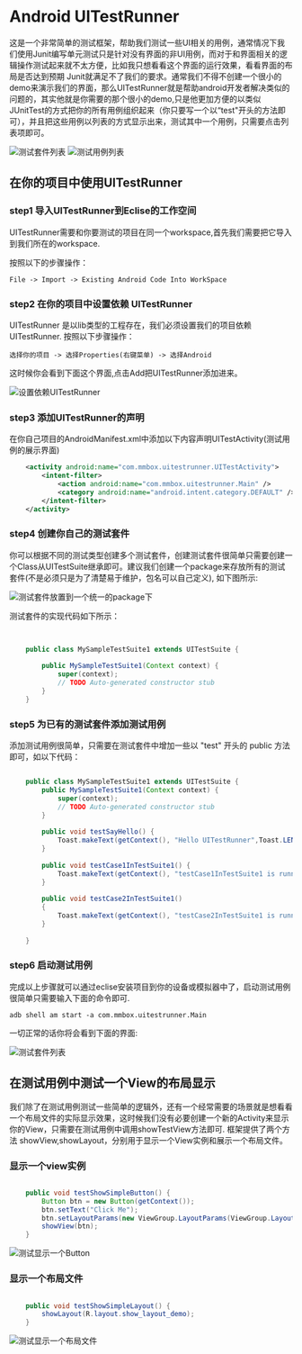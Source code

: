 # Android UITestRunner 

这是一个非常简单的测试框架，帮助我们测试一些UI相关的用例，通常情况下我们使用Junit编写单元测试只是针对没有界面的非UI用例，而对于和界面相关的逻辑操作测试起来就不太方便，比如我只想看看这个界面的运行效果，看看界面的布局是否达到预期 Junit就满足不了我们的要求。通常我们不得不创建一个很小的demo来演示我们的界面，那么UITestRunner就是帮助android开发者解决类似的问题的，其实他就是你需要的那个很小的demo,只是他更加方便的以类似JUnitTest的方式把你的所有用例组织起来（你只要写一个以“test"开头的方法即可），并且把这些用例以列表的方式显示出来，测试其中一个用例，只需要点击列表项即可。

![测试套件列表](./images/UITestRnnner-TestSuite.png)  ![测试用例列表](./images/UITestRunner-testCase.png)



## 在你的项目中使用UITestRunner

### step1 导入UITestRunner到Eclise的工作空间

UITestRunner需要和你要测试的项目在同一个workspace,首先我们需要把它导入到我们所在的workspace.

按照以下的步骤操作：

    File -> Import -> Existing Android Code Into WorkSpace

### step2 在你的项目中设置依赖 UITestRunner
UITestRunner 是以lib类型的工程存在，我们必须设置我们的项目依赖UITestRunner.
按照以下步骤操作：
    
    选择你的项目 -> 选择Properties(右键菜单) -> 选择Android 

这时候你会看到下面这个界面,点击Add把UITestRunner添加进来。 

![设置依赖UITestRunner](./images/Depend-UITestRunner.png) 


### step3 添加UITestRunner的声明

在你自己项目的AndroidManifest.xml中添加以下内容声明UITestActivity(测试用例的展示界面)

``` xml
    <activity android:name="com.mmbox.uitestrunner.UITestActivity">
        <intent-filter>
            <action android:name="com.mmbox.uitestrunner.Main" />
            <category android:name="android.intent.category.DEFAULT" />
        </intent-filter>
    </activity>
```

### step4 创建你自己的测试套件

你可以根据不同的测试类型创建多个测试套件，创建测试套件很简单只需要创建一个Class从UITestSuite继承即可。建议我们创建一个package来存放所有的测试套件(不是必须只是为了清楚易于维护，包名可以自己定义), 如下图所示:

![测试套件放置到一个统一的package下](./images/TestSuite-Package.png) 


测试套件的实现代码如下所示：

``` java
    

    public class MySampleTestSuite1 extends UITestSuite {
        
        public MySampleTestSuite1(Context context) {
            super(context);
            // TODO Auto-generated constructor stub
        }
    }

```

### step5 为已有的测试套件添加测试用例

添加测试用例很简单，只需要在测试套件中增加一些以 "test" 开头的 public 方法即可，如以下代码：

``` java

    public class MySampleTestSuite1 extends UITestSuite {
        public MySampleTestSuite1(Context context) {
            super(context);
            // TODO Auto-generated constructor stub
        }
        
        public void testSayHello() {
            Toast.makeText(getContext(), "Hello UITestRunner",Toast.LENGTH_SHORT).show();
        }
        
        public void testCase1InTestSuite1() {
            Toast.makeText(getContext(), "testCase1InTestSuite1 is runngin",Toast.LENGTH_SHORT).show();
        }
        
        public void testCase2InTestSuite1() 
        {
            Toast.makeText(getContext(), "testCase2InTestSuite1 is runngin",Toast.LENGTH_SHORT).show();
        }
        
    }

```


### step6 启动测试用例

完成以上步骤就可以通过eclise安装项目到你的设备或模拟器中了，启动测试用例很简单只需要输入下面的命令即可.

    adb shell am start -a com.mmbox.uitestrunner.Main

一切正常的话你将会看到下面的界面:

![测试套件列表](./images/UITestRnnner-TestSuite.png)


## 在测试用例中测试一个View的布局显示

我们除了在测试用例测试一些简单的逻辑外，还有一个经常需要的场景就是想看看一个布局文件的实际显示效果，这时候我们没有必要创建一个新的Activity来显示你的View，只需要在测试用例中调用showTestView方法即可. 框架提供了两个方法 showView,showLayout，分别用于显示一个View实例和展示一个布局文件。


### 显示一个view实例

``` java

    public void testShowSimpleButton() {
        Button btn = new Button(getContext());
        btn.setText("Click Me");
        btn.setLayoutParams(new ViewGroup.LayoutParams(ViewGroup.LayoutParams.WRAP_CONTENT, ViewGroup.LayoutParams.WRAP_CONTENT));
        showView(btn);
    }

```

![测试显示一个Button](./images/test_view.png)


### 显示一个布局文件

``` java

    public void testShowSimpleLayout() {
        showLayout(R.layout.show_layout_demo);
    }

```

![测试显示一个布局文件](./images/test_layout.png)



